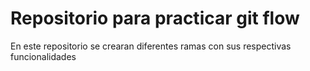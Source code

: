 # Repositorio para practicar git flow

En este repositorio se crearan diferentes ramas con sus respectivas funcionalidades 

